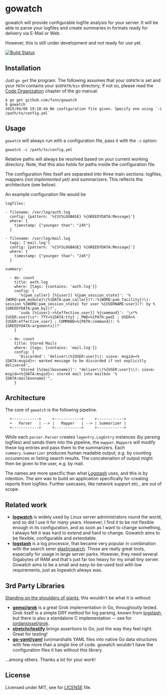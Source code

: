 # gowatch

gowatch will provide configurable logfile analysis for your server. It will be able to parse your logfiles and create
summaries in formats ready for delivery via E-Mail or Web.

However, this is still under development and _not_ ready for use yet.

[![Build Status](https://travis-ci.org/fxnn/gowatch.svg)](https://travis-ci.org/fxnn/gowatch)

## Installation

Just `go get` the program.
The following assumes that your `GOPATH` is set and your `PATH` contains your `$GOPATH/bin` directory;
if not so, please read the [Code Organization](https://golang.org/doc/code.html#Organization) chapter of the go manual.

```
$ go get github.com/fxnn/gowatch
$ gowatch
2015/04/08 19:10:44 No configuration file given. Specify one using `-c /path/to/config.yml`
```

## Usage

`gowatch` will always run with a configuration file, pass it with the `-c` option:

```
gowatch -c /path/to/config.yml
```

Relative paths will always be resolved based on your current working directory. Note, that this also holds for paths inside the configuration file.

The configuration files itself are separated into three main sections: logfiles, mappers *(not implemented yet)* and summarizers. This reflects the architecture (see below).

An example configuration file would be

```
logfiles:

- filename: /var/log/auth.log
  config: {pattern: '%{SYSLOGBASE} %{GREEDYDATA:Message}'}
  where: {
    timestamp: {"younger than": "24h"}
  }

- filename: /var/log/mail.log
  tags: ['mail.log']
  config: {pattern: '%{SYSLOGBASE} %{GREEDYDATA:Message}'}
  where: {
    timestamp: {"younger than": "24h"}
  }
  
summary:
  
  - do: count
    title: auth.log
    where: {tags: {contains: 'auth.log'}}
    config: {
      '%{pam_caller} [%{user}] %{pam_session_state}': '%{WORD:pam_module}\(%{DATA:pam_caller}(?::%{WORD:pam_facility})\): session %{WORD:pam_session_state} for user %{USERNAME:user}(?: by %{GREEDYDATA:pam_by})?',
      'sudo [%{user}->%{effective_user}] %{command}': '\s*%{USER:user}\s*: TTY=%{DATA:tty} ; PWD=%{PATH:pwd} ; USER=%{USER:effective_user} ; COMMAND=%{PATH:command}(: %{GREEDYDATA:arguments})?'
    }
  
  - do: count
    title: Stored Mails
    where: {tags: {contains: 'mail.log'}}
    config: {
      'Discarded': 'deliver\(%{USER:user}\): sieve: msgid=<%{DATA:msgid}>: marked message to be discarded if not explicitly delivered',
      'Stored [%{mailboxname}]': "deliver\\(%{USER:user}\\): sieve: msgid=<%{DATA:msgid}>: stored mail into mailbox '%{DATA:mailboxname}'",
    }
```


## Architecture

The core of `gowatch` is the following pipeline.

```
  +------------+     +------------+     +------------+
  +   Parser   | --> |   Mapper   | --> | Summarizer |
  +------------+     +------------+     +------------+
```

While each `parser.Parser` creates `logentry.LogEntry` instances (by parsing logfiles) and sends them into the pipeline, the `mapper.Mapper`s will modify these log entries and pass them to the summarizers. Each `summary.Summarizer` produces human readable output, e.g. by counting occurences or listing search results. The concatenation of output might then be given to the user, e.g. by mail.

The names are more specific than what [Logstash](http://logstash.net) uses, and this is by intention. The aim was to build an application specifically for creating reports from logfiles. Further usecases, like network support etc., are out of scope.


## Related work

* **[logwatch](http://logwatch.sourceforge.net)** is widely used by Linux server administrators round the world, and so
  did I use it for many years. However, I find it to be not flexible enough in its configuration, and as soon as I want
  to change something, I always felt it was hard to extend and hard to change. Gowatch aims to be flexible, configurable
  and extendable.
* **[logstash](http://logstash.net)** is a log processor, that became very popular in combination with the search serer
  [elasticsearch](http://www.elasticsearch.org). Those are really great tools, especially for usage in large server
  parks. However, they need several Gigabytes of RAM and that's just far too heavy for my small tiny server. Gowatch
  aims to be a small and easy-to-be-used tool with low requirements, just as logwatch always was.

## 3rd Party Libraries

[Standing on the shoulders of giants](http://en.wikipedia.org/wiki/Standing_on_the_shoulders_of_giants), this wouldn't
be what it is without:

* **[gemsi/grok](http://github.com/gemsi/grok)** is a great Grok implementation in Go, throughoutly tested.
  Grok itself is a simple DRY method for log parsing, known from
  [logstash](http://logstash.net/docs/latest/filters/grok), but there is also a standalone C implementation -- see for
  [jordansissel/grok](https://github.com/jordansissel/grok).
* **[stretchr/testify](http://github.com/stretchr/testify)** brings assertions to Go, just the way they feel right.
  Great for testing!
* **[go-yaml/yaml](https://github.com/go-yaml/yaml)** (un)marshalls YAML files into native Go data structures with few
  more than a single line of code. gowatch wouldn't have the configuration files it has without this library.

...among others. Thanks a lot for your work!

## License

Licensed under MIT, see for [LICENSE](LICENSE) file.
